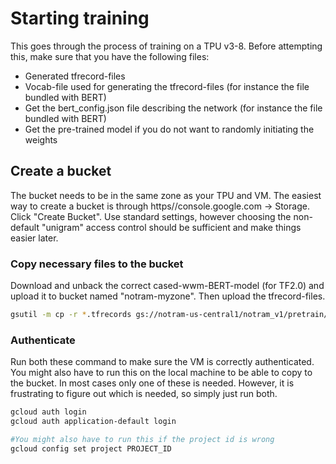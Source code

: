 # Starting training
This goes through the process of training on a TPU v3-8. Before attempting this, make sure that you have the following files:
* Generated tfrecord-files
* Vocab-file used for generating the tfrecord-files (for instance the file bundled with BERT)
* Get the bert_config.json file describing the network (for instance the file bundled with BERT)
* Get the pre-trained model if you do not want to randomly initiating the weights

## Create a bucket
The bucket needs to be in the same zone as your TPU and VM. The easiest way to create a bucket is through https//console.google.com -> Storage. Click "Create Bucket". Use standard settings, however choosing the non-default "unigram" access control should be sufficient and make things easier later.

### Copy necessary files to the bucket
Download and unback the correct cased-wwm-BERT-model (for TF2.0) and upload it to bucket named "notram-myzone". Then upload the tfrecord-files.

```bash
gsutil -m cp -r *.tfrecords gs://notram-us-central1/notram_v1/pretrain/pretrain_data/

```

### Authenticate
Run both these command to make sure the VM is correctly authenticated. You might also have to run this on the local machine to be able to copy to the bucket. In most cases only one of these is needed. However, it is frustrating to figure out which is needed, so simply just run both.

```bash
gcloud auth login
gcloud auth application-default login

#You might also have to run this if the project id is wrong
gcloud config set project PROJECT_ID

```

